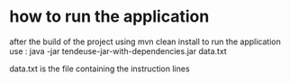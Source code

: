 # how to run the application

after the build of the project using mvn clean install
to run the application use :
java -jar tendeuse-jar-with-dependencies.jar data.txt

data.txt is the file containing the instruction lines

